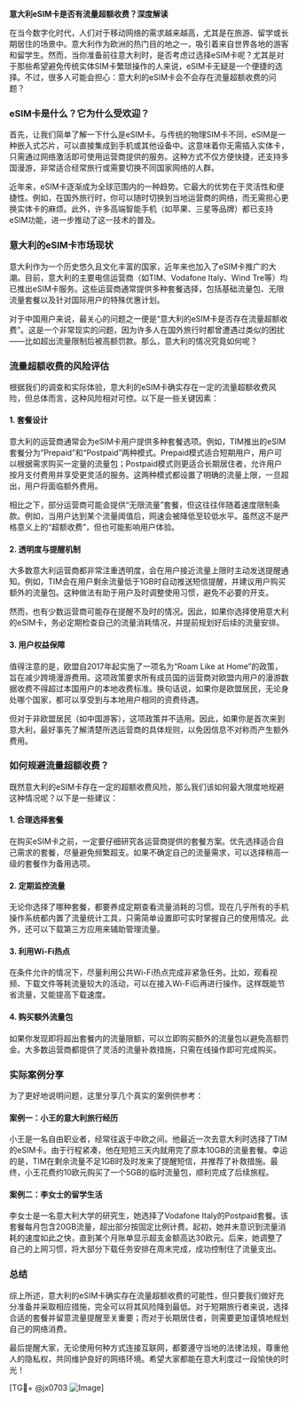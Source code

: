 **意大利eSIM卡是否有流量超额收费？深度解读**

在当今数字化时代，人们对于移动网络的需求越来越高，尤其是在旅游、留学或长期居住的场景中。意大利作为欧洲的热门目的地之一，吸引着来自世界各地的游客和留学生。然而，当你准备前往意大利时，是否考虑过选择eSIM卡呢？尤其是对于那些希望避免传统实体SIM卡繁琐操作的人来说，eSIM卡无疑是一个便捷的选择。不过，很多人可能会担心：意大利的eSIM卡会不会存在流量超额收费的问题？

### eSIM卡是什么？它为什么受欢迎？

首先，让我们简单了解一下什么是eSIM卡。与传统的物理SIM卡不同，eSIM是一种嵌入式芯片，可以直接集成到手机或其他设备中。这意味着你无需插入实体卡，只需通过网络激活即可使用运营商提供的服务。这种方式不仅方便快捷，还支持多国漫游，非常适合经常旅行或需要切换不同国家网络的人群。

近年来，eSIM卡逐渐成为全球范围内的一种趋势。它最大的优势在于灵活性和便捷性。例如，在国外旅行时，你可以随时切换到当地运营商的网络，而无需担心更换实体卡的麻烦。此外，许多高端智能手机（如苹果、三星等品牌）都已支持eSIM功能，进一步推动了这一技术的普及。

### 意大利的eSIM卡市场现状

意大利作为一个历史悠久且文化丰富的国家，近年来也加入了eSIM卡推广的大潮。目前，意大利的主要电信运营商（如TIM、Vodafone Italy、Wind Tre等）均已推出eSIM卡服务。这些运营商通常提供多种套餐选择，包括基础流量包、无限流量套餐以及针对国际用户的特殊优惠计划。

对于中国用户来说，最关心的问题之一便是“意大利的eSIM卡是否存在流量超额收费”。这是一个非常现实的问题，因为许多人在国外旅行时都曾遭遇过类似的困扰——比如超出流量限制后被高额罚款。那么，意大利的情况究竟如何呢？

### 流量超额收费的风险评估

根据我们的调查和实际体验，意大利的eSIM卡确实存在一定的流量超额收费风险，但总体而言，这种风险相对可控。以下是一些关键因素：

#### 1. **套餐设计**
意大利的运营商通常会为eSIM卡用户提供多种套餐选项。例如，TIM推出的eSIM套餐分为“Prepaid”和“Postpaid”两种模式。Prepaid模式适合短期用户，用户可以根据需求购买一定量的流量包；Postpaid模式则更适合长期居住者，允许用户按月支付费用并享受更灵活的服务。这两种模式都设置了明确的流量上限，一旦超出，用户将面临额外费用。

相比之下，部分运营商可能会提供“无限流量”套餐，但这往往伴随着速度限制条款。例如，当用户达到某个流量阈值后，网速会被降低至较低水平。虽然这不是严格意义上的“超额收费”，但也可能影响用户体验。

#### 2. **透明度与提醒机制**
大多数意大利运营商都非常注重透明度，会在用户接近流量上限时主动发送提醒通知。例如，TIM会在用户剩余流量低于1GB时自动推送短信提醒，并建议用户购买额外的流量包。这种做法有助于用户及时调整使用习惯，避免不必要的开支。

然而，也有少数运营商可能存在提醒不及时的情况。因此，如果你选择使用意大利的eSIM卡，务必定期检查自己的流量消耗情况，并提前规划好后续的流量安排。

#### 3. **用户权益保障**
值得注意的是，欧盟自2017年起实施了一项名为“Roam Like at Home”的政策，旨在减少跨境漫游费用。这项政策要求所有成员国的运营商对欧盟内用户的漫游数据收费不得超过本国用户的本地收费标准。换句话说，如果你是欧盟居民，无论身处哪个国家，都可以享受到与本地用户相同的资费待遇。

但对于非欧盟居民（如中国游客），这项政策并不适用。因此，如果你是首次来到意大利，最好事先了解清楚所选运营商的具体规则，以免因信息不对称而产生额外费用。

### 如何规避流量超额收费？

既然意大利的eSIM卡存在一定的超额收费风险，那么我们该如何最大限度地规避这种情况呢？以下是一些建议：

#### 1. **合理选择套餐**
在购买eSIM卡之前，一定要仔细研究各运营商提供的套餐方案。优先选择适合自己需求的套餐，尽量避免频繁超支。如果不确定自己的流量需求，可以选择稍高一级的套餐作为备用选项。

#### 2. **定期监控流量**
无论你选择了哪种套餐，都要养成定期查看流量消耗的习惯。现在几乎所有的手机操作系统都内置了流量统计工具，只需简单设置即可实时掌握自己的使用情况。此外，还可以下载第三方应用来辅助管理流量。

#### 3. **利用Wi-Fi热点**
在条件允许的情况下，尽量利用公共Wi-Fi热点完成非紧急任务。比如，观看视频、下载文件等耗流量较大的活动，可以在接入Wi-Fi后再进行操作。这样既能节省流量，又能提高下载速度。

#### 4. **购买额外流量包**
如果你发现即将超出套餐内的流量限额，可以立即购买额外的流量包以避免高额罚金。大多数运营商都提供了灵活的流量补救措施，只需在线操作即可完成购买。

### 实际案例分享

为了更好地说明问题，这里分享几个真实的案例供参考：

#### 案例一：小王的意大利旅行经历
小王是一名自由职业者，经常往返于中欧之间。他最近一次去意大利时选择了TIM的eSIM卡。由于行程紧凑，他在短短三天内就用完了原本10GB的流量套餐。幸运的是，TIM在剩余流量不足1GB时及时发来了提醒短信，并推荐了补救措施。最终，小王花费约10欧元购买了一个5GB的临时流量包，顺利完成了后续旅程。

#### 案例二：李女士的留学生活
李女士是一名意大利大学的研究生，她选择了Vodafone Italy的Postpaid套餐。该套餐每月包含20GB流量，超出部分按固定比例计费。起初，她并未意识到流量消耗的速度如此之快，直到某个月账单显示超支金额高达30欧元。后来，她调整了自己的上网习惯，将大部分下载任务安排在周末完成，成功控制住了流量支出。

### 总结

综上所述，意大利的eSIM卡确实存在流量超额收费的可能性，但只要我们做好充分准备并采取相应措施，完全可以将其风险降到最低。对于短期旅行者来说，选择合适的套餐并留意流量提醒至关重要；而对于长期居住者，则需要更加谨慎地规划自己的网络消费。

最后提醒大家，无论使用何种方式连接互联网，都要遵守当地的法律法规，尊重他人的隐私权，共同维护良好的网络环境。希望大家都能在意大利度过一段愉快的时光！

[TG💪+ @jx0703 ![Image](https://github.com/user-attachments/assets/dbca1d08-cadb-493c-b0ec-ad6f7a83f270)]